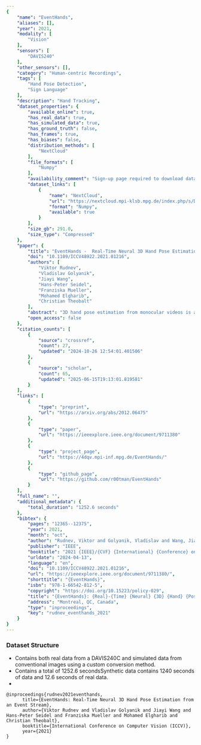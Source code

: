```yaml
---
{
    "name": "EventHands",
    "aliases": [],
    "year": 2021,
    "modality": [
        "Vision"
    ],
    "sensors": [
        "DAVIS240"
    ],
    "other_sensors": [],
    "category": "Human-centric Recordings",
    "tags": [
        "Hand Pose Detection",
        "Sign Language"
    ],
    "description": "Hand Tracking",
    "dataset_properties": {
        "available_online": true,
        "has_real_data": true,
        "has_simulated_data": true,
        "has_ground_truth": false,
        "has_frames": true,
        "has_biases": false,
        "distribution_methods": [
            "NextCloud"
        ],
        "file_formats": [
            "Numpy"
        ],
        "availability_comment": "Sign-up page required to download data. No response to account generation request",
        "dataset_links": [
            {
                "name": "NextCloud",
                "url": "https://nextcloud.mpi-klsb.mpg.de/index.php/s/DBJHfoMApyK53S2",
                "format": "Numpy",
                "available": true
            }
        ],
        "size_gb": 291.0,
        "size_type": "Compressed"
    },
    "paper": {
        "title": "EventHands -  Real-Time Neural 3D Hand Pose Estimation from an Event Stream",
        "doi": "10.1109/ICCV48922.2021.01216",
        "authors": [
            "Viktor Rudnev",
            "Vladislav Golyanik",
            "Jiayi Wang",
            "Hans-Peter Seidel",
            "Franziska Mueller",
            "Mohamed Elgharib",
            "Christian Theobalt"
        ],
        "abstract": "3D hand pose estimation from monocular videos is a long-standing and challenging problem, which is now seeing a strong upturn. In this work, we address it for the first time using a single event camera, i.e., an asynchronous vision sensor reacting on brightness changes. Our EventHands approach has characteristics previously not demonstrated with a single RGB or depth camera such as high temporal resolution at low data throughputs and real-time performance at 1000 Hz. Due to the different data modality of event cameras compared to classical cameras, existing methods cannot be directly applied to and re-trained for event streams. We thus design a new neural approach which accepts a new event stream representation suitable for learning, which is trained on newly-generated synthetic event streams and can generalise to real data. Experiments show that EventHands outperforms recent monocular methods using a colour (or depth) camera in terms of accuracy and its ability to capture hand motions of unprecedented speed. Our method, the event stream simulator and the dataset are publicly available (see https://4dqv.mpi-inf.mpg.de/EventHands/).",
        "open_access": false
    },
    "citation_counts": [
        {
            "source": "crossref",
            "count": 27,
            "updated": "2024-10-26 12:54:01.401506"
        },
        {
            "source": "scholar",
            "count": 65,
            "updated": "2025-06-15T19:13:01.819581"
        }
    ],
    "links": [
        {
            "type": "preprint",
            "url": "https://arxiv.org/abs/2012.06475"
        },
        {
            "type": "paper",
            "url": "https://ieeexplore.ieee.org/document/9711380"
        },
        {
            "type": "project_page",
            "url": "https://4dqv.mpi-inf.mpg.de/EventHands/"
        },
        {
            "type": "github_page",
            "url": "https://github.com/r00tman/EventHands"
        }
    ],
    "full_name": "",
    "additional_metadata": {
        "total_duration": "1252.6 seconds"
    },
    "bibtex": {
        "pages": "12365--12375",
        "year": 2021,
        "month": "oct",
        "author": "Rudnev, Viktor and Golyanik, Vladislav and Wang, Jiayi and Seidel, Hans-Peter and Mueller, Franziska and Elgharib, Mohamed and Theobalt, Christian",
        "publisher": "IEEE",
        "booktitle": "2021 {IEEE}/{CVF} {International} {Conference} on {Computer} {Vision} ({ICCV})",
        "urldate": "2024-04-13",
        "language": "en",
        "doi": "10.1109/ICCV48922.2021.01216",
        "url": "https://ieeexplore.ieee.org/document/9711380/",
        "shorttitle": "{EventHands}",
        "isbn": "978-1-66542-812-5",
        "copyright": "https://doi.org/10.15223/policy-029",
        "title": "{EventHands}: {Real}-{Time} {Neural} {3D} {Hand} {Pose} {Estimation} from an {Event} {Stream}",
        "address": "Montreal, QC, Canada",
        "type": "inproceedings",
        "key": "rudnev_eventhands_2021"
    }
}
---
```


### Dataset Structure

- Contains both real data from a DAVIS240C and simulated data from conventional images using a custom conversion method.
- Contains a total of 1252.6 secondsSynthetic data contains 1240 seconds of data and 12.6 seconds of real data.
-

```bibtext
@inproceedings{rudnev2021eventhands,
      title={EventHands: Real-Time Neural 3D Hand Pose Estimation from an Event Stream},
      author={Viktor Rudnev and Vladislav Golyanik and Jiayi Wang and Hans-Peter Seidel and Franziska Mueller and Mohamed Elgharib and Christian Theobalt},
      booktitle={International Conference on Computer Vision (ICCV)},
      year={2021}
}
```
